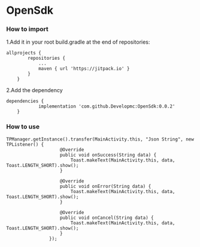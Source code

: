 # OpenSdk

### How to import
1.Add it in your root build.gradle at the end of repositories:
```
allprojects {
		repositories {
			...
			maven { url 'https://jitpack.io' }
		}
	}
```

2.Add the dependency
```
dependencies {
	        implementation 'com.github.Developmc:OpenSdk:0.0.2'
	}
```

### How to use
```
TPManager.getInstance().transfer(MainActivity.this, "Json String", new TPListener() {
                    @Override
                    public void onSuccess(String data) {
                        Toast.makeText(MainActivity.this, data, Toast.LENGTH_SHORT).show();
                    }

                    @Override
                    public void onError(String data) {
                        Toast.makeText(MainActivity.this, data, Toast.LENGTH_SHORT).show();
                    }

                    @Override
                    public void onCancel(String data) {
                        Toast.makeText(MainActivity.this, data, Toast.LENGTH_SHORT).show();
                    }
                });
```
